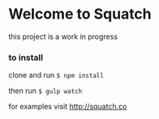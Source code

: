 # Welcome to Squatch
this project is a work in progress

### to install
clone and run
`$ npm install`

then run
`$ gulp watch`

for examples visit http://squatch.co
